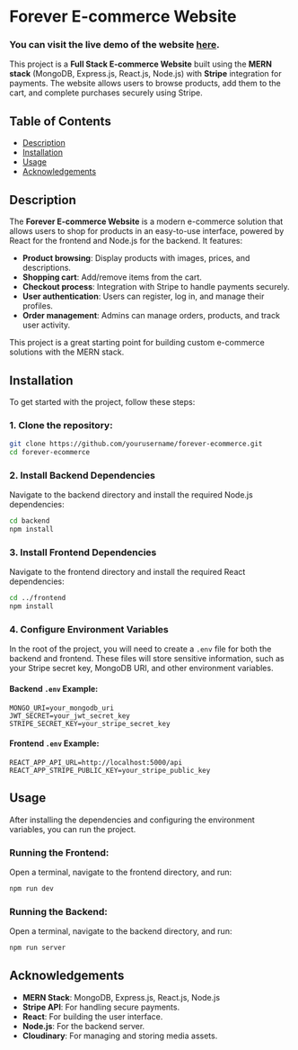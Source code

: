 # Forever E-commerce Website

### You can visit the live demo of the website [here](https://forever-frontend-navy-nine.vercel.app/).

This project is a **Full Stack E-commerce Website** built using the **MERN stack** (MongoDB, Express.js, React.js, Node.js) with **Stripe** integration for payments. The website allows users to browse products, add them to the cart, and complete purchases securely using Stripe.

## Table of Contents

- [Description](#description)
- [Installation](#installation)
- [Usage](#usage)
- [Acknowledgements](#acknowledgements)

## Description

The **Forever E-commerce Website** is a modern e-commerce solution that allows users to shop for products in an easy-to-use interface, powered by React for the frontend and Node.js for the backend. It features:

- **Product browsing**: Display products with images, prices, and descriptions.
- **Shopping cart**: Add/remove items from the cart.
- **Checkout process**: Integration with Stripe to handle payments securely.
- **User authentication**: Users can register, log in, and manage their profiles.
- **Order management**: Admins can manage orders, products, and track user activity.

This project is a great starting point for building custom e-commerce solutions with the MERN stack.

## Installation

To get started with the project, follow these steps:

### 1. Clone the repository:

```bash
git clone https://github.com/yourusername/forever-ecommerce.git
cd forever-ecommerce
```

### 2. Install Backend Dependencies

Navigate to the backend directory and install the required Node.js dependencies:

```bash
cd backend
npm install
```

### 3. Install Frontend Dependencies

Navigate to the frontend directory and install the required React dependencies:

```bash
cd ../frontend
npm install
```

### 4. Configure Environment Variables

In the root of the project, you will need to create a `.env` file for both the backend and frontend. These files will store sensitive information, such as your Stripe secret key, MongoDB URI, and other environment variables.

#### Backend `.env` Example:

```env
MONGO_URI=your_mongodb_uri
JWT_SECRET=your_jwt_secret_key
STRIPE_SECRET_KEY=your_stripe_secret_key
```

#### Frontend `.env` Example:

```env
REACT_APP_API_URL=http://localhost:5000/api
REACT_APP_STRIPE_PUBLIC_KEY=your_stripe_public_key
```

## Usage

After installing the dependencies and configuring the environment variables, you can run the project.

### Running the Frontend:

Open a terminal, navigate to the frontend directory, and run:

```bash
npm run dev
```

### Running the Backend:

Open a terminal, navigate to the backend directory, and run:

```bash
npm run server
```

## Acknowledgements

- **MERN Stack**: MongoDB, Express.js, React.js, Node.js
- **Stripe API**: For handling secure payments.
- **React**: For building the user interface.
- **Node.js**: For the backend server.
- **Cloudinary**: For managing and storing media assets.
